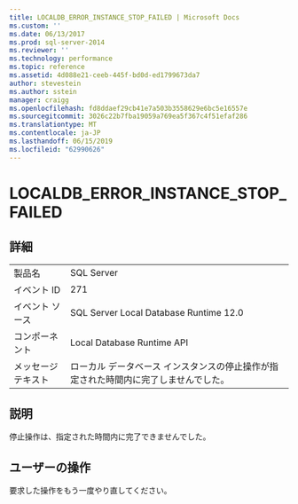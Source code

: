 ```yaml
---
title: LOCALDB_ERROR_INSTANCE_STOP_FAILED | Microsoft Docs
ms.custom: ''
ms.date: 06/13/2017
ms.prod: sql-server-2014
ms.reviewer: ''
ms.technology: performance
ms.topic: reference
ms.assetid: 4d088e21-ceeb-445f-bd0d-ed1799673da7
author: stevestein
ms.author: sstein
manager: craigg
ms.openlocfilehash: fd8ddaef29cb41e7a503b3558629e6bc5e16557e
ms.sourcegitcommit: 3026c22b7fba19059a769ea5f367c4f51efaf286
ms.translationtype: MT
ms.contentlocale: ja-JP
ms.lasthandoff: 06/15/2019
ms.locfileid: "62990626"
---
```

# <a name="localdberrorinstancestopfailed"></a>LOCALDB_ERROR_INSTANCE_STOP_FAILED
    
## <a name="details"></a>詳細  
  
|||  
|-|-|  
|製品名|SQL Server|  
|イベント ID|271|  
|イベント ソース|SQL Server Local Database Runtime 12.0|  
|コンポーネント|Local Database Runtime API|  
|メッセージ テキスト|ローカル データベース インスタンスの停止操作が指定された時間内に完了しませんでした。|  
  
## <a name="explanation"></a>説明  
 停止操作は、指定された時間内に完了できませんでした。  
  
## <a name="user-action"></a>ユーザーの操作  
 要求した操作をもう一度やり直してください。  
  
  
